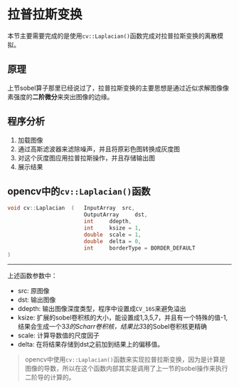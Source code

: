 # 拉普拉斯变换
本节主要需要完成的是使用`cv::Laplacian()`函数完成对拉普拉斯变换的离散模拟。

## 原理
上节sobel算子那里已经说过了，拉普拉斯变换的主要思想是通过近似求解图像像素强度的**二阶微分**来突出图像的边缘。

## 程序分析
1. 加载图像
2. 通过高斯滤波器来滤除噪声，并且将原彩色图转换成灰度图
3. 对这个灰度图应用拉普拉斯操作，并且存储输出图
4. 展示结果

## opencv中的`cv::Laplacian()`函数
```cpp
void cv::Laplacian  (   InputArray  src,
                        OutputArray     dst,
                        int     ddepth,
                        int     ksize = 1,
                        double  scale = 1,
                        double  delta = 0,
                        int     borderType = BORDER_DEFAULT 
)   
```
---
上述函数参数中：
- src:      原图像
- dst:      输出图像
- ddepth:   输出图像深度类型，程序中设置成`CV_16S`来避免溢出
- ksize:    扩展的sobel卷积核的大小，能设置成1,3,5,7，并且有一个特殊的值-1,结果会生成一个3*3的Scharr卷积核，结果比3*3的Sobel卷积核更精确
- scale:    计算导数值的尺度因子
- delta:    在将结果存储到dst之前加到结果上的偏移值。

> opencv中使用`cv::Laplacian()`函数来实现拉普拉斯变换，因为是计算是图像的导数，所以在这个函数内部其实是调用了上一节的sobel操作来执行二阶导的计算的。
